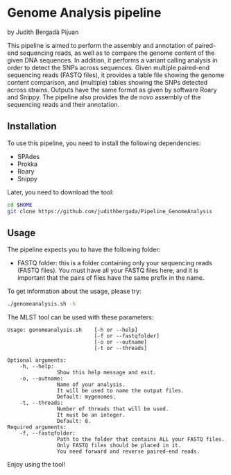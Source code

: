# Genome Analysis pipeline

by Judith Bergadà Pijuan

This pipeline is aimed to perform the assembly and annotation of paired-end
sequencing reads, as well as to compare the genome content of the given
DNA sequences. In addition, it performs a variant calling analysis in order to
detect the SNPs across sequences.
Given multiple paired-end sequencing reads (FASTQ files),
it provides a table file showing the genome content comparison, and (multiple)
tables showing the SNPs detected across strains.
Outputs have the same format as given by software Roary and Snippy.
The pipeline also provides the de novo assembly of the sequencing reads
and their annotation.

## Installation

To use this pipeline, you need to install the following dependencies:
- SPAdes
- Prokka
- Roary
- Snippy

Later, you need to download the tool:
```bash
cd $HOME
git clone https://github.com/judithbergada/Pipeline_GenomeAnalysis
```

## Usage

The pipeline expects you to have the following folder:
- FASTQ folder: this is a folder containing only your sequencing reads (FASTQ files).
You must have all your FASTQ files here, and it is important that the pairs of files have the
same prefix in the name.

To get information about the usage, please try:

```bash
./genomeanalysis.sh -h
```

The MLST tool can be used with these parameters:

```
Usage: genomeanalysis.sh    [-h or --help]
                            [-f or --fastqfolder]
                            [-o or --outname]
                            [-t or --threads]

Optional arguments:
    -h, --help:
                Show this help message and exit.
    -o, --outname:
                Name of your analysis.
                It will be used to name the output files.
                Default: mygenomes.
    -t, --threads:
                Number of threads that will be used.
                It must be an integer.
                Default: 8.
Required arguments:
    -f, --fastqfolder:
                Path to the folder that contains ALL your FASTQ files.
                Only FASTQ files should be placed in it.
                You need forward and reverse paired-end reads.
```

Enjoy using the tool!
